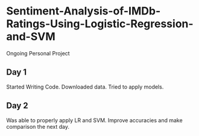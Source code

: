 # Sentiment-Analysis-of-IMDb-Ratings-Using-Logistic-Regression-and-SVM

Ongoing Personal Project

## Day 1

Started Writing Code. Downloaded data. Tried to apply models.


## Day 2

Was able to properly apply LR and SVM. Improve accuracies and make comparison the next day.
